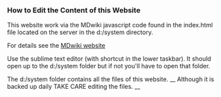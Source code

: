 ### How to Edit the Content of this Website

This website work via the MDwiki javascript code found in the index.html file located on the server in the d:/system directory.

For details see the [MDwiki website](http://dynalon.github.io/mdwiki/#!index.md)



Use the sublime text editor (with shortcut in the lower taskbar).  It should open up to the d:/system folder but if not you'll have to open that folder.

The d:/system folder contains all the files of this website.  __ Although it is backed up daily TAKE CARE editing the files. __
